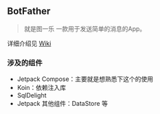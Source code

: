 ## BotFather
> 就是图一乐
一款用于发送简单的消息的App。

详细介绍见 [Wiki](https://www.yuque.com/docs/share/2a20a0f7-65d8-43e7-bbb8-6a8f81ceff4a?)

### 涉及的组件

- Jetpack Compose：主要就是想熟悉下这个的使用
- Koin：依赖注入库
- SqlDelight
- Jetpack 其他组件：DataStore 等
